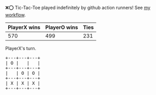 :x::o: Tic-Tac-Toe played indefinitely by github action runners! See [my workflow](.github/workflows/play.yaml).

|PlayerX wins|PlayerO wins|Ties|
|-|-|-|
|570|499|231|

PlayerX's turn.

<pre>
+---+---+---+
| O |   |   |
+---+---+---+
|   | O | O |
+---+---+---+
| X | X | X |
+---+---+---+
</pre>